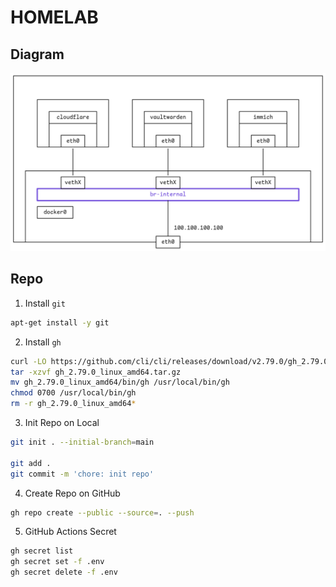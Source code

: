 # HOMELAB

## Diagram

![Diagram](/attachments/001.png "Diagram")

## Repo

1. Install `git`

```bash
apt-get install -y git
```

2. Install `gh`

```bash
curl -LO https://github.com/cli/cli/releases/download/v2.79.0/gh_2.79.0_linux_amd64.tar.gz
tar -xzvf gh_2.79.0_linux_amd64.tar.gz
mv gh_2.79.0_linux_amd64/bin/gh /usr/local/bin/gh
chmod 0700 /usr/local/bin/gh
rm -r gh_2.79.0_linux_amd64*
```

3. Init Repo on Local

```bash
git init . --initial-branch=main

git add .
git commit -m 'chore: init repo'
```

4. Create Repo on GitHub

```bash
gh repo create --public --source=. --push
```

5. GitHub Actions Secret

```bash
gh secret list
gh secret set -f .env
gh secret delete -f .env
```